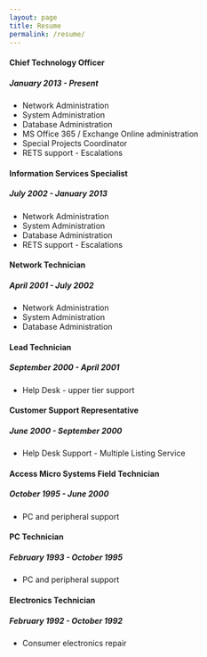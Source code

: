 ```yaml
---
layout: page
title: Resume
permalink: /resume/
---
```

#### Chief Technology Officer

##### January 2013 - Present

* Network Administration
* System Administration
* Database Administration
* MS Office 365 / Exchange Online administration
* Special Projects Coordinator
* RETS support - Escalations

#### Information Services Specialist

##### July 2002 - January 2013

* Network Administration
* System Administration
* Database Administration
* RETS support - Escalations

#### Network Technician

##### April 2001 - July 2002

* Network Administration
* System Administration
* Database Administration

#### Lead Technician

##### September 2000 - April 2001

* Help Desk - upper tier support

#### Customer Support Representative

##### June 2000 - September 2000

* Help Desk Support - Multiple Listing Service

#### Access Micro Systems Field Technician

##### October 1995 - June 2000

* PC and peripheral support

#### PC Technician

##### February 1993 - October 1995

* PC and peripheral support

#### Electronics Technician

##### February 1992 - October 1992

* Consumer electronics repair

